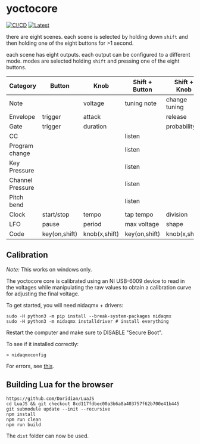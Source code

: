 # yoctocore


[![CI/CD](https://github.com/schollz/yoctocore/actions/workflows/build.yml/badge.svg)](https://github.com/schollz/yoctocore/actions/workflows/build.yml) [![Latest](https://img.shields.io/github/v/release/schollz/yoctocore?color=brightgreen&label=Release)](https://github.com/schollz/yoctocore/releases/latest)

there are eight scenes. each scene is selected by holding down `shift` and then holding one of the eight buttons for >1 second.

each scene has eight outputs. each output can be configured to a different mode. modes are selected holding `shift` and pressing one of the eight buttons.

| Category         | Button        | Knob          | Shift + Button | Shift + Knob  | Button + Knob |
| ---------------- | ------------- | ------------- | -------------- | ------------- | ------------- |
| Note             |               | voltage       | tuning note    | change tuning | portamento    |
| Envelope         | trigger       | attack        |                | release       |               |
| Gate             | trigger       | duration      |                | probability   |               |
| CC               |               |               | listen         |               |               |
| Program change   |               |               | listen         |               |               |
| Key Pressure     |               |               | listen         |               |               |
| Channel Pressure |               |               | listen         |               |               |
| Pitch bend       |               |               | listen         |               |               |
| Clock            | start/stop    | tempo         | tap tempo      | division      |               |
| LFO              | pause         | period        | max voltage    | shape         |               |
| Code             | key(on,shift) | knob(x,shift) | key(on,shift)  | knob(x,shift) |               |

## Calibration

*Note:* This works on windows only.

The yoctocore core is calibrated using an NI USB-6009 device to read in the voltages while manipulating the raw values to obtain a calibration curve for adjusting the final voltage.

To get started, you will need nidaqmx + drivers:

```
sudo -H python3 -m pip install --break-system-packages nidaqmx
sudo -H python3 -m nidaqmx installdriver # install everything
```

Restart the computer and make sure to DISABLE "Secure Boot".

To see if it installed correctly:

```
> nidaqmxconfig
```

For errors, see [this](https://knowledge.ni.com/KnowledgeArticleDetails?id=kA03q000000wwZyCAI&l=en-US).

## Building Lua for the browser

```
https://github.com/Doridian/LuaJS
cd LuaJS && git checkout 8cd117fdbec00a3b6a8a403757f62b700e41b445
git submodule update --init --recursive
npm install
npm run clean
npm run build
```

The `dist` folder can now be used.

